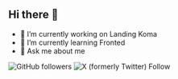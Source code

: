 ## Hi there 👋

- 🔭 I’m currently working on Landing Koma
- 🌱 I’m currently learning Fronted
- 💬 Ask me about me

![GitHub followers](https://img.shields.io/github/followers/rarch-dev) ![X (formerly Twitter) Follow](https://img.shields.io/twitter/follow/rarch_dev)


